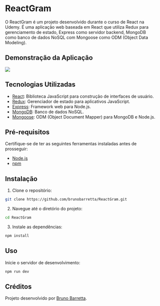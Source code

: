 # ReactGram

O ReactGram é um projeto desenvolvido durante o curso de React na Udemy. É uma aplicação web baseada em React que utiliza Redux para gerenciamento de estado, Express como servidor backend, MongoDB como banco de dados NoSQL com Mongoose como ODM (Object Data Modeling).

## Demonstração da Aplicação
![](https://github.com/brunobarretta/ReactGram/blob/master/images/gif.gif)

## Tecnologias Utilizadas

- [React](https://reactjs.org/): Biblioteca JavaScript para construção de interfaces de usuário.
- [Redux](https://redux.js.org/): Gerenciador de estado para aplicativos JavaScript.
- [Express](https://expressjs.com/): Framework web para Node.js.
- [MongoDB](https://www.mongodb.com/): Banco de dados NoSQL.
- [Mongoose](https://mongoosejs.com/): ODM (Object Document Mapper) para MongoDB e Node.js.

## Pré-requisitos

Certifique-se de ter as seguintes ferramentas instaladas antes de prosseguir:

- [Node.js](https://nodejs.org/)
- [npm](https://www.npmjs.com/)

## Instalação

1. Clone o repositório:

```bash
git clone https://github.com/brunobarretta/ReactGram.git
```


2. Navegue até o diretório do projeto:

```bash
cd ReactGram
```

3. Instale as dependências:

```bash
npm install
```

## Uso

Inicie o servidor de desenvolvimento:

```bash
npm run dev
```


## Créditos

Projeto desenvolvido por [Bruno Barretta](https://github.com/brunobarretta).

